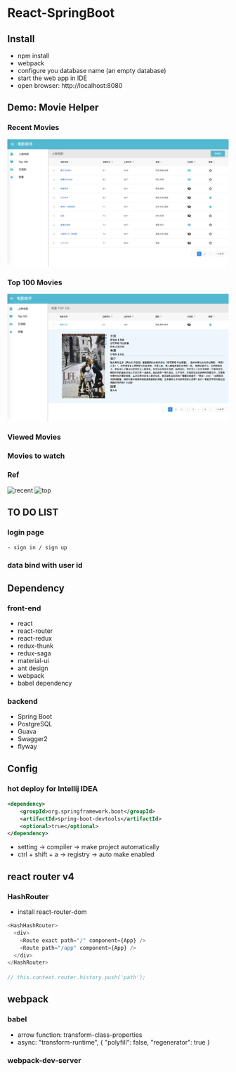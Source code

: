 # React-SpringBoot

## Install
- npm install
- webpack
- configure you database name (an empty database)
- start the web app in IDE
- open browser: http://localhost:8080

## Demo: Movie Helper
### Recent Movies
![Recent](./pictures/recent-movie.png)
### Top 100 Movies
![Top](./pictures/top-movie.png)
### Viewed Movies

### Movies to watch

### Ref
![recent](https://movie.douban.com/)
![top](https://movie.douban.com/top250?start=0&filter=)

## TO DO LIST
### login page
    - sign in / sign up
### data bind with user id

## Dependency
### front-end
- react
- react-router
- react-redux
- redux-thunk
- redux-saga
- material-ui
- ant design
- webpack
- babel dependency

### backend
- Spring Boot
- PostgreSQL
- Guava
- Swagger2
- flyway

## Config
### hot deploy for Intellij IDEA
```xml
<dependency>
    <groupId>org.springframework.boot</groupId>
    <artifactId>spring-boot-devtools</artifactId>
    <optional>true</optional>
</dependency>
```
- setting -> compiler -> make project automatically
- ctrl + shift + a -> registry -> auto make enabled

## react router v4
### HashRouter
- install react-router-dom
```javascript
<HashHashRouter>
  <div>
    <Route exact path="/" component={App} />
    <Route path="/app" component={App} />
  </div>
</HashRouter>

// this.context.router.history.push('path');
```

## webpack
### babel
- arrow function: transform-class-properties
- async: "transform-runtime", { "polyfill": false, "regenerator": true }

### webpack-dev-server